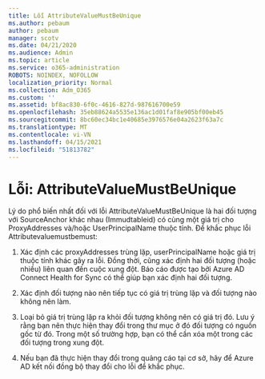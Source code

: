 ```yaml
---
title: Lỗi AttributeValueMustBeUnique
ms.author: pebaum
author: pebaum
manager: scotv
ms.date: 04/21/2020
ms.audience: Admin
ms.topic: article
ms.service: o365-administration
ROBOTS: NOINDEX, NOFOLLOW
localization_priority: Normal
ms.collection: Adm_O365
ms.custom: ''
ms.assetid: bf8ac830-6f0c-4616-827d-987616700e59
ms.openlocfilehash: 35eb88624a5535e136ac1d01faf8e905bf00eb45
ms.sourcegitcommit: 8bc60ec34bc1e40685e3976576e04a2623f63a7c
ms.translationtype: MT
ms.contentlocale: vi-VN
ms.lasthandoff: 04/15/2021
ms.locfileid: "51813782"
---
```

# <a name="error-attributevaluemustbeunique"></a>Lỗi: AttributeValueMustBeUnique

Lý do phổ biến nhất đối với lỗi AttributeValueMustBeUnique là hai đối tượng với SourceAnchor khác nhau (Immudtableid) có cùng một giá trị cho ProxyAddresses và/hoặc UserPrincipalName thuộc tính. Để khắc phục lỗi Attributevaluemustbemust:
  
1. Xác định các proxyAddresses trùng lặp, userPrincipalName hoặc giá trị thuộc tính khác gây ra lỗi. Đồng thời, cũng xác định hai đối tượng (hoặc nhiều) liên quan đến cuộc xung đột. Báo cáo được tạo bởi Azure AD Connect Health for Sync có thể giúp bạn xác định hai đối tượng.
    
2. Xác định đối tượng nào nên tiếp tục có giá trị trùng lặp và đối tượng nào không nên làm.
    
3. Loại bỏ giá trị trùng lặp ra khỏi đối tượng không nên có giá trị đó. Lưu ý rằng bạn nên thực hiện thay đổi trong thư mục ở đó đối tượng có nguồn gốc từ đó. Trong một số trường hợp, bạn có thể cần xóa một trong các đối tượng trong xung đột.
    
4. Nếu bạn đã thực hiện thay đổi trong quảng cáo tại cơ sở, hãy để Azure AD kết nối đồng bộ thay đổi cho lỗi để khắc phục.
    

